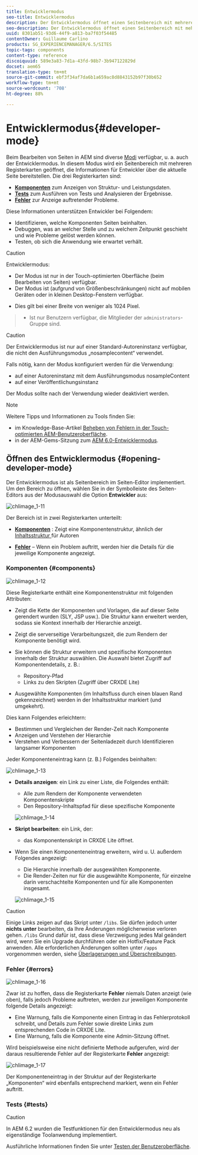 ```yaml
---
title: Entwicklermodus
seo-title: Entwicklermodus
description: Der Entwicklermodus öffnet einen Seitenbereich mit mehreren Registerkarten mit Informationen für Entwickler zur aktuellen Seite.
seo-description: Der Entwicklermodus öffnet einen Seitenbereich mit mehreren Registerkarten mit Informationen für Entwickler zur aktuellen Seite.
uuid: 8301ab51-93d6-44f9-a813-ba7f03f54485
contentOwner: Guillaume Carlino
products: SG_EXPERIENCEMANAGER/6.5/SITES
topic-tags: components
content-type: reference
discoiquuid: 589e3a83-7d1a-43fd-98b7-3b947122829d
docset: aem65
translation-type: tm+mt
source-git-commit: ebf3f34af7da6b1a659ac8d8843152b97f30b652
workflow-type: tm+mt
source-wordcount: '708'
ht-degree: 88%

---
```



# Entwicklermodus{#developer-mode}

Beim Bearbeiten von Seiten in AEM sind diverse [Modi](/help/sites-authoring/author-environment-tools.md#modestouchoptimizedui) verfügbar, u. a. auch der Entwicklermodus. In diesem Modus wird ein Seitenbereich mit mehreren Registerkarten geöffnet, die Informationen für Entwickler über die aktuelle Seite bereitstellen. Die drei Registerkarten sind:

* **[Komponenten](#components)** zum Anzeigen von Struktur- und Leistungsdaten.
* **[Tests](#tests)** zum Ausführen von Tests und Analysieren der Ergebnisse.
* **[Fehler](#errors)** zur Anzeige auftretender Probleme.

Diese Informationen unterstützen Entwickler bei Folgendem:

* Identifizieren, welche Komponenten Seiten beinhalten.
* Debuggen, was an welcher Stelle und zu welchem Zeitpunkt geschieht und wie Probleme gelöst werden können. 
* Testen, ob sich die Anwendung wie erwartet verhält.

>[!CAUTION]
>
>Entwicklermodus:
>
>* Der Modus ist nur in der Touch-optimierten Oberfläche (beim Bearbeiten von Seiten) verfügbar.
>* Der Modus ist (aufgrund von Größenbeschränkungen) nicht auf mobilen Geräten oder in kleinen Desktop-Fenstern verfügbar.

   >
   >   
   * Dies gilt bei einer Breite von weniger als 1024 Pixel.
>* Ist nur Benutzern verfügbar, die Mitglieder der `administrators`-Gruppe sind.


>[!CAUTION]
>
>Der Entwicklermodus ist nur auf einer Standard-Autoreninstanz verfügbar, die nicht den Ausführungsmodus „nosamplecontent“ verwendet.
>
>Falls nötig, kann der Modus konfiguriert werden für die Verwendung:
>
>* auf einer Autoreninstanz mit dem Ausführungsmodus nosampleContent
>* auf einer Veröffentlichungsinstanz

>
>
Der Modus sollte nach der Verwendung wieder deaktiviert werden.

>[!NOTE]
>
>Weitere Tipps und Informationen zu Tools finden Sie:
>
>* im Knowledge-Base-Artikel [Beheben von Fehlern in der Touch-optimierten AEM-Benutzeroberfläche](https://helpx.adobe.com/experience-manager/kb/troubleshooting-aem-touchui-issues.html).
>* in der AEM-Gems-Sitzung zum [AEM 6.0-Entwicklermodus](https://docs.adobe.com/content/ddc/en/gems/aem-6-0-developer-mode.html).

>



## Öffnen des Entwicklermodus {#opening-developer-mode}

Der Entwicklermodus ist als Seitenbereich im Seiten-Editor implementiert. Um den Bereich zu öffnen, wählen Sie in der Symbolleiste des Seiten-Editors aus der Modusauswahl die Option **Entwickler** aus:

![chlimage_1-11](assets/chlimage_1-11.png)

Der Bereich ist in zwei Registerkarten unterteilt:

* **[Komponenten](/help/sites-developing/developer-mode.md#components)** : Zeigt eine Komponentenstruktur, ähnlich der  [Inhaltsstruktur ](/help/sites-authoring/author-environment-tools.md#content-tree) für Autoren

* **[Fehler](/help/sites-developing/developer-mode.md#errors)** – Wenn ein Problem auftritt, werden hier die Details für die jeweilige Komponente angezeigt.

### Komponenten {#components}

![chlimage_1-12](assets/chlimage_1-12.png)

Diese Registerkarte enthält eine Komponentenstruktur mit folgenden Attributen:

* Zeigt die Kette der Komponenten und Vorlagen, die auf dieser Seite gerendert wurden (SLY, JSP usw.). Die Struktur kann erweitert werden, sodass sie Kontext innerhalb der Hierarchie anzeigt.
* Zeigt die serverseitige Verarbeitungszeit, die zum Rendern der Komponente benötigt wird.
* Sie können die Struktur erweitern und spezifische Komponenten innerhalb der Struktur auswählen. Die Auswahl bietet Zugriff auf Komponentendetails, z. B.:

   * Repository-Pfad
   * Links zu den Skripten (Zugriff über CRXDE Lite)

* Ausgewählte Komponenten (im Inhaltsfluss durch einen blauen Rand gekennzeichnet) werden in der Inhaltsstruktur markiert (und umgekehrt).

Dies kann Folgendes erleichtern:

* Bestimmen und Vergleichen der Render-Zeit nach Komponente
* Anzeigen und Verstehen der Hierarchie
* Verstehen und Verbessern der Seitenladezeit durch Identifizieren langsamer Komponenten

Jeder Komponenteneintrag kann (z. B.) Folgendes beinhalten:

![chlimage_1-13](assets/chlimage_1-13.png)

* **Details anzeigen**: ein Link zu einer Liste, die Folgendes enthält:

   * Alle zum Rendern der Komponente verwendeten Komponentenskripte
   * Den Repository-Inhaltspfad für diese spezifische Komponente

   ![chlimage_1-14](assets/chlimage_1-14.png)

* **Skript bearbeiten**: ein Link, der:

   * das Komponentenskript in CRXDE Lite öffnet.

* Wenn Sie einen Komponenteneintrag erweitern, wird u. U. außerdem Folgendes angezeigt:

   * Die Hierarchie innerhalb der ausgewählten Komponente.
   * Die Render-Zeiten nur für die ausgewählte Komponente, für einzelne darin verschachtelte Komponenten und für alle Komponenten insgesamt. 

   ![chlimage_1-15](assets/chlimage_1-15.png)

>[!CAUTION]
>
>Einige Links zeigen auf das Skript unter `/libs`. Sie dürfen jedoch unter **nichts unter** bearbeiten, da Ihre Änderungen möglicherweise verloren gehen. `/libs` Grund dafür ist, dass diese Verzweigung jedes Mal geändert wird, wenn Sie ein Upgrade durchführen oder ein Hotfix/Feature Pack anwenden. Alle erforderlichen Änderungen sollten unter `/apps` vorgenommen werden, siehe [Überlagerungen und Überschreibungen](/help/sites-developing/overlays.md).

### Fehler {#errors}

![chlimage_1-16](assets/chlimage_1-16.png)

Zwar ist zu hoffen, dass die Registerkarte **Fehler** niemals Daten anzeigt (wie oben), falls jedoch Probleme auftreten, werden zur jeweiligen Komponente folgende Details angezeigt:

* Eine Warnung, falls die Komponente einen Eintrag in das Fehlerprotokoll schreibt, und Details zum Fehler sowie direkte Links zum entsprechenden Code in CRXDE Lite.
* Eine Warnung, falls die Komponente eine Admin-Sitzung öffnet.

Wird beispielsweise eine nicht definierte Methode aufgerufen, wird der daraus resultierende Fehler auf der Registerkarte **Fehler** angezeigt:

![chlimage_1-17](assets/chlimage_1-17.png)

Der Komponenteneintrag in der Struktur auf der Registerkarte „Komponenten“ wird ebenfalls entsprechend markiert, wenn ein Fehler auftritt.

### Tests  {#tests}

>[!CAUTION]
>
>In AEM 6.2 wurden die Testfunktionen für den Entwicklermodus neu als eigenständige Toolanwendung implementiert.
>
>Ausführliche Informationen finden Sie unter [Testen der Benutzeroberfläche](/help/sites-developing/hobbes.md).

